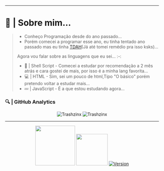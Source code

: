 <hr>

<h1>🤨 | Sobre mim...</h1>
<blockquote>
  <ul>
    <li> Conheço Programação desde do ano passado... </li>
    <li> Porém comecei a programar esse ano, eu tinha tentado ano passado mas eu tinha <a href="https://tdah.org.br/sobre-tdah/o-que-e-tdah">TDAH</a>(Já até tomei remédio pra isso ksks)... </li>
  </ul>
<p>
    Agora vou falar sobre as linguagens que eu sei... :-:
</p>
<ul>
    <li>
       🐧 | Shell Script - Comecei a estudar por recomendação a 2 mês atrás e cara gostei de mais, por isso é a minha lang favorita...
    </li>
    <li>
       💻 | HTML - Sim, sei um pouco de html,Tipo "O básico" porém pretendo voltar a estudar mais...
    </li>
    <li>
       💤 | JavaScript - É a que estou estudando agora...
    </li>
</ul>
</blockquote>
    <h3>
       🔍 | GitHub Analytics
    </h3>
<div align="center">
    <img src="https://github-readme-stats.vercel.app/api?username=Trashzinx&show_icons=true&theme=tokyonight" alt="Trashzinx" style="min-width=50%">
<img src="https://github-readme-stats.vercel.app/api/top-langs/?username=Trashzinx&theme=tokyonight&layout=compact" alt="Trashzinx" style="max-width=70%"/>
</div>
<hr>
<div align="center">
      <img width=130 src=https://komarev.com/ghpvc/?username=Trashzinx>
        <img width=103 src=https://img.shields.io/github/followers/Trashzinx.svg?style=social&label=Follow&maxAge=2592000>
     <a href="https://wa.me/5547992008451"><img alt="Version" src="https://img.shields.io/static/v1?label=Whatsapp&message=Trashzinx&style=for-the-badge&color=green&logo=whatsapp"/></a>
</div>
